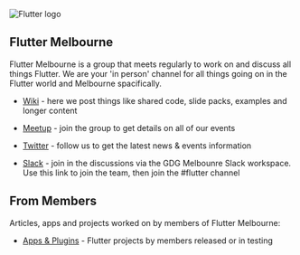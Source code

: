 ![Flutter logo](https://flutter.dev/assets/flutter-lockup-4cb0ee072ab312e59784d9fbf4fb7ad42688a7fdaea1270ccf6bbf4f34b7e03f.svg)

## Flutter Melbourne

Flutter Melbourne is a group that meets regularly to work on and discuss all things Flutter. We are your 'in person' channel for all things going on in the Flutter world and Melbourne spacifically.  

* [Wiki](https://github.com/fluttermelbourne/meetup/wiki) - here we post things like shared code, slide packs, examples and longer content

* [Meetup](https://www.meetup.com/Flutter-Melbourne/) - join the group to get details on all of our events

* [Twitter](https://twitter.com/FlutterMelb) - follow us to get the latest news & events information

* [Slack](https://gdgmelbourne.slack.com/join/shared_invite/enQtMzA0MzMyMjA1MTA5LWQ2YTdhYzIzODRkNzUwODM2NTY1YzhjMzhmODlhYjk4NWRlNzI4NzM4MGQ4YTQ1N2I0ZWVjNmVhYmEzODAyNWM) - join in the discussions via the GDG Melbounre Slack workspace. Use this link to join the team, then join the #flutter channel

## From Members

Articles, apps and projects worked on by members of Flutter Melbourne:

* [Apps & Plugins](https://github.com/fluttermelbourne/meetup/wiki/Member-Flutter-Apps-&-Plugins) - Flutter projects by members released or in testing

